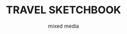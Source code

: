 ---
layout: gallery
title: TRAVEL SKETCHBOOK
subtitle: mixed media
permalink: /illustration9/
desc: Fashion Illustration.
pickerImage: /imgs/illustration/travel-sketchbook/cuba-road-thumb.jpg
startImages:
  desktop:
    - image: /imgs/illustration/travel-sketchbook/desktop/cuba-road-dt.jpg
    - image: /imgs/illustration/travel-sketchbook/desktop/cuba-street-dt.jpg
  mobile:
    - image: /imgs/illustration/travel-sketchbook/mobile/cuba-road-m.jpg
  caption: fashion illustration
images:
  - desktop: /imgs/illustration/travel-sketchbook/desktop/cuba-street-dt.jpg
    mobile: /imgs/illustration/travel-sketchbook/mobile/cuba-street-m.jpg
    caption: fashion illustration
  - desktop: /imgs/illustration/travel-sketchbook/desktop/ben-damph-dt.jpg
    mobile: /imgs/illustration/travel-sketchbook/mobile/ben-damph-m.jpg
    caption: fashion illustration
  - desktop: /imgs/illustration/travel-sketchbook/desktop/ben-damph-landscape-dt.jpg
    mobile: /imgs/illustration/travel-sketchbook/mobile/ben-damph-landscape-m.jpg
    caption: fashion illustration
  - desktop: /imgs/illustration/travel-sketchbook/desktop/camusvrachan-dt.jpg
    mobile: /imgs/illustration/travel-sketchbook/mobile/camusvrachan-m.jpg
    caption: fashion illustration
  - desktop: /imgs/illustration/travel-sketchbook/desktop/knoydart-2015-dt.jpg
    mobile: /imgs/illustration/travel-sketchbook/mobile/knoydart-2015-m.jpg
    caption: fashion illustration
  - desktop: /imgs/illustration/travel-sketchbook/desktop/inky-trees-dt.jpg
    mobile: /imgs/illustration/travel-sketchbook/mobile/inky-trees-m.jpg
    caption: fashion illustration
---